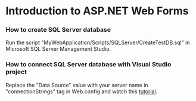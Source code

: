 # Introduction to ASP.NET Web Forms

### How to create SQL Server database
Run the script "MyWebApplication/Scripts/SQLServer/CreateTestDB.sql" in Microsoft SQL Server Management Studio.

### How to connect SQL Server database with Visual Studio project
Replace the "Data Source" value with your server name in "connectionStrings" tag in Web.config and watch this [tutorial](https://youtu.be/V9r-Gp3uNCE).
